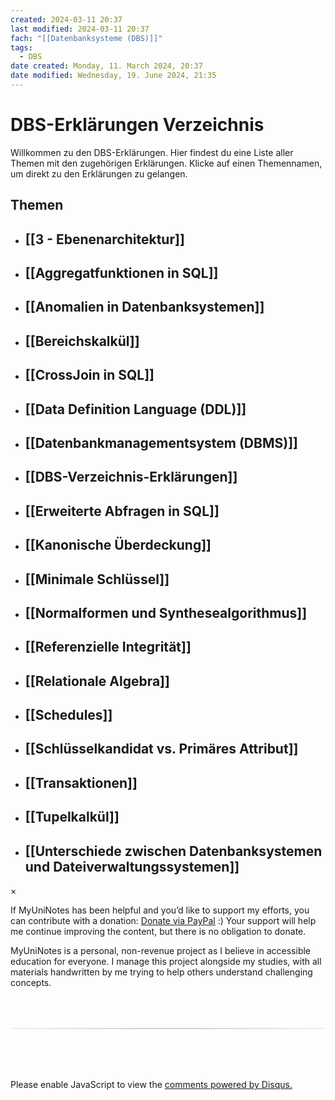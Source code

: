 ```yaml
---
created: 2024-03-11 20:37
last modified: 2024-03-11 20:37
fach: "[[Datenbanksysteme (DBS)]]"
tags:
  - DBS
date created: Monday, 11. March 2024, 20:37
date modified: Wednesday, 19. June 2024, 21:35
---
```


# DBS-Erklärungen Verzeichnis

Willkommen zu den DBS-Erklärungen. Hier findest du eine Liste aller Themen mit den zugehörigen Erklärungen. Klicke auf einen Themennamen, um direkt zu den Erklärungen zu gelangen.

## Themen

- ## [[3 - Ebenenarchitektur]]

- ## [[Aggregatfunktionen in SQL]]

- ## [[Anomalien in Datenbanksystemen]]

- ## [[Bereichskalkül]]

- ## [[CrossJoin in SQL]]

- ## [[Data Definition Language (DDL)]]

- ## [[Datenbankmanagementsystem (DBMS)]]

- ## [[DBS-Verzeichnis-Erklärungen]]

- ## [[Erweiterte Abfragen in SQL]]

- ## [[Kanonische Überdeckung]]

- ## [[Minimale Schlüssel]]

- ## [[Normalformen und Synthesealgorithmus]]

- ## [[Referenzielle Integrität]]

- ## [[Relationale Algebra]]

- ## [[Schedules]]

- ## [[Schlüsselkandidat vs. Primäres Attribut]]

- ## [[Transaktionen]]

- ## [[Tupelkalkül]]

- ## [[Unterschiede zwischen Datenbanksystemen und Dateiverwaltungssystemen]]

<!-- Modal START -->
<div id="myModal" class="modal">
  <div class="modal-content">
    <span id="closeModal" class="close">&times;</span>
    <p class="modal-text">
      If MyUniNotes has been helpful and you’d like to support my efforts, <span class="modal-highlight"> you can contribute with a donation: <a class="modal-dono-link" href="https://paypal.me/myuninotes4u">Donate via PayPal</a> :) </span> Your support will help me continue improving the content, but there is no obligation to donate.
    </p>
    <p class="modal-text">
      <span class="modal-highlight">MyUniNotes is a personal, non-revenue project as I believe in accessible education for everyone.</span> I manage this project alongside my studies, with all materials handwritten by me trying to help others understand challenging concepts.
    </p>
  </div>
</div>

<script>
  // JavaScript to display the modal on page load
  document.addEventListener('DOMContentLoaded', function() {
    // Generate a random number between 1 and 1
    // Wanted it to load with a adjustable probability for every page load but did not work, as DOM is loaded only once. Therefore now loading it every time website is visited and DOM is loaded.
    const randomNumber = Math.floor(Math.random() * 1) + 1; 
    // console.log(randomNumber)
    if (randomNumber === 1) {
      setTimeout(function() {
        const modal = document.getElementById('myModal');
        if (modal) {
          modal.classList.add('show');
        }
      }, 1000); // Adjust the delay as needed

      const closeModal = document.getElementById('closeModal');
      if (closeModal) {
        closeModal.addEventListener('click', function() {
          const modal = document.getElementById('myModal');
          if (modal) {
            modal.classList.remove('show');
          }
        });
      }
    } else {
      // Ensure the modal is hidden if the random number is not 1
      const modal = document.getElementById('myModal');
      if (modal) {
        modal.style.display = 'none';
      }
    }
  });
</script>
<!-- Modal END -->

<!-- DISQUS SCRIPT COMMENT START -->

<hr style="border: none; height: 2px; background: linear-gradient(to right, #f0f0f0, #ccc, #f0f0f0); margin-top: 4rem; margin-bottom: 5rem;">
<div id="disqus_thread"></div>
<script>
    /**
    *  RECOMMENDED CONFIGURATION VARIABLES: EDIT AND UNCOMMENT THE SECTION BELOW TO INSERT DYNAMIC VALUES FROM YOUR PLATFORM OR CMS.
    *  LEARN WHY DEFINING THESE VARIABLES IS IMPORTANT: https://disqus.com/admin/universalcode/#configuration-variables    */
    /*
    var disqus_config = function () {
    this.page.url = PAGE_URL;  // Replace PAGE_URL with your page's canonical URL variable
    this.page.identifier = PAGE_IDENTIFIER; // Replace PAGE_IDENTIFIER with your page's unique identifier variable
    };
    */
    (function() { // DON'T EDIT BELOW THIS LINE
    var d = document, s = d.createElement('script');
    s.src = 'https://myuninotes.disqus.com/embed.js';
    s.setAttribute('data-timestamp', +new Date());
    (d.head || d.body).appendChild(s);
    })();
</script>
<noscript>Please enable JavaScript to view the <a href="https://disqus.com/?ref_noscript">comments powered by Disqus.</a></noscript>

<!-- DISQUS SCRIPT COMMENT END -->

